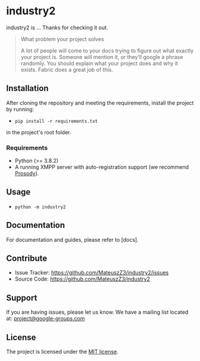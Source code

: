 # industry2

industry2 is ...
Thanks for checking it out.

>What problem your project solves
>
>A lot of people will come to your docs trying to figure out what exactly your project is. Someone will mention it, or
>they’ll google a phrase randomly. You should explain what your project does and why it exists. Fabric does a great job
>of this.

## Installation

After cloning the repository and meeting the requirements, install the project by running:

- `pip install -r requirements.txt`

in the project's root folder.

### Requirements

- Python (>= 3.8.2)
- A running XMPP server with auto-registration support (we recommend [Prosody](https://prosody.im/)).

## Usage

- `python -m industry2`

## Documentation

For documentation and guides, please refer to [docs].

## Contribute

- Issue Tracker: https://github.com/MateuszZ3/industry2/issues
- Source Code: https://github.com/MateuszZ3/industry2

## Support

If you are having issues, please let us know.
We have a mailing list located at: project@google-groups.com


## License

The project is licensed under the [MIT license](LICENSE).
